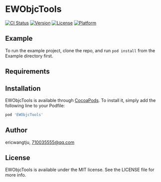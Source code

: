 # EWObjcTools

[![CI Status](https://img.shields.io/travis/ericwangtju/EWObjcTools.svg?style=flat)](https://travis-ci.org/ericwangtju/EWObjcTools)
[![Version](https://img.shields.io/cocoapods/v/EWObjcTools.svg?style=flat)](https://cocoapods.org/pods/EWObjcTools)
[![License](https://img.shields.io/cocoapods/l/EWObjcTools.svg?style=flat)](https://cocoapods.org/pods/EWObjcTools)
[![Platform](https://img.shields.io/cocoapods/p/EWObjcTools.svg?style=flat)](https://cocoapods.org/pods/EWObjcTools)

## Example

To run the example project, clone the repo, and run `pod install` from the Example directory first.

## Requirements

## Installation

EWObjcTools is available through [CocoaPods](https://cocoapods.org). To install
it, simply add the following line to your Podfile:

```ruby
pod 'EWObjcTools'
```

## Author

ericwangtju, 710035555@qq.com

## License

EWObjcTools is available under the MIT license. See the LICENSE file for more info.
